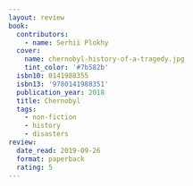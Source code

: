 ```yaml
---
layout: review
book:
  contributors:
    - name: Serhii Plokhy
  cover:
    name: chernobyl-history-of-a-tragedy.jpg
    tint_color: '#7b582b'
  isbn10: 0141988355
  isbn13: '9780141988351'
  publication_year: 2018
  title: Chernobyl
  tags:
    - non-fiction
    - history
    - disasters
review:
  date_read: 2019-09-26
  format: paperback
  rating: 5
---
```


